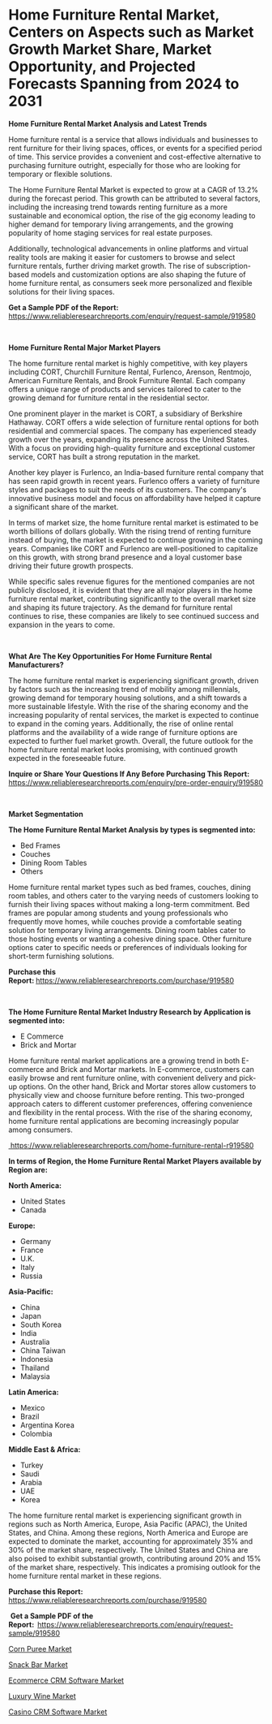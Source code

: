<p><h1>Home Furniture Rental Market, Centers on Aspects such as Market Growth Market Share, Market Opportunity, and Projected Forecasts Spanning from 2024 to 2031</h1></p><p><strong>Home Furniture Rental Market Analysis and Latest Trends</strong></p>
<p><p>Home furniture rental is a service that allows individuals and businesses to rent furniture for their living spaces, offices, or events for a specified period of time. This service provides a convenient and cost-effective alternative to purchasing furniture outright, especially for those who are looking for temporary or flexible solutions.</p><p>The Home Furniture Rental Market is expected to grow at a CAGR of 13.2% during the forecast period. This growth can be attributed to several factors, including the increasing trend towards renting furniture as a more sustainable and economical option, the rise of the gig economy leading to higher demand for temporary living arrangements, and the growing popularity of home staging services for real estate purposes.</p><p>Additionally, technological advancements in online platforms and virtual reality tools are making it easier for customers to browse and select furniture rentals, further driving market growth. The rise of subscription-based models and customization options are also shaping the future of home furniture rental, as consumers seek more personalized and flexible solutions for their living spaces.</p></p>
<p><strong>Get a Sample PDF of the Report:&nbsp;</strong> <a href="https://www.reliableresearchreports.com/enquiry/request-sample/919580">https://www.reliableresearchreports.com/enquiry/request-sample/919580</a></p>
<p>&nbsp;</p>
<p><strong>Home Furniture Rental Major Market Players</strong></p>
<p><p>The home furniture rental market is highly competitive, with key players including CORT, Churchill Furniture Rental, Furlenco, Arenson, Rentmojo, American Furniture Rentals, and Brook Furniture Rental. Each company offers a unique range of products and services tailored to cater to the growing demand for furniture rental in the residential sector.</p><p>One prominent player in the market is CORT, a subsidiary of Berkshire Hathaway. CORT offers a wide selection of furniture rental options for both residential and commercial spaces. The company has experienced steady growth over the years, expanding its presence across the United States. With a focus on providing high-quality furniture and exceptional customer service, CORT has built a strong reputation in the market.</p><p>Another key player is Furlenco, an India-based furniture rental company that has seen rapid growth in recent years. Furlenco offers a variety of furniture styles and packages to suit the needs of its customers. The company's innovative business model and focus on affordability have helped it capture a significant share of the market.</p><p>In terms of market size, the home furniture rental market is estimated to be worth billions of dollars globally. With the rising trend of renting furniture instead of buying, the market is expected to continue growing in the coming years. Companies like CORT and Furlenco are well-positioned to capitalize on this growth, with strong brand presence and a loyal customer base driving their future growth prospects.</p><p>While specific sales revenue figures for the mentioned companies are not publicly disclosed, it is evident that they are all major players in the home furniture rental market, contributing significantly to the overall market size and shaping its future trajectory. As the demand for furniture rental continues to rise, these companies are likely to see continued success and expansion in the years to come.</p></p>
<p>&nbsp;</p>
<p><strong>What Are The Key Opportunities For Home Furniture Rental Manufacturers?</strong></p>
<p><p>The home furniture rental market is experiencing significant growth, driven by factors such as the increasing trend of mobility among millennials, growing demand for temporary housing solutions, and a shift towards a more sustainable lifestyle. With the rise of the sharing economy and the increasing popularity of rental services, the market is expected to continue to expand in the coming years. Additionally, the rise of online rental platforms and the availability of a wide range of furniture options are expected to further fuel market growth. Overall, the future outlook for the home furniture rental market looks promising, with continued growth expected in the foreseeable future.</p></p>
<p><strong>Inquire or Share Your Questions If Any Before Purchasing This Report:</strong> <a href="https://www.reliableresearchreports.com/enquiry/pre-order-enquiry/919580">https://www.reliableresearchreports.com/enquiry/pre-order-enquiry/919580</a></p>
<p>&nbsp;</p>
<p><strong>Market Segmentation</strong></p>
<p><strong>The Home Furniture Rental Market Analysis by types is segmented into:</strong></p>
<p><ul><li>Bed Frames</li><li>Couches</li><li>Dining Room Tables</li><li>Others</li></ul></p>
<p><p>Home furniture rental market types such as bed frames, couches, dining room tables, and others cater to the varying needs of customers looking to furnish their living spaces without making a long-term commitment. Bed frames are popular among students and young professionals who frequently move homes, while couches provide a comfortable seating solution for temporary living arrangements. Dining room tables cater to those hosting events or wanting a cohesive dining space. Other furniture options cater to specific needs or preferences of individuals looking for short-term furnishing solutions.</p></p>
<p><strong>Purchase this Report:&nbsp;</strong><a href="https://www.reliableresearchreports.com/purchase/919580">https://www.reliableresearchreports.com/purchase/919580</a></p>
<p>&nbsp;</p>
<p><strong>The Home Furniture Rental Market Industry Research by Application is segmented into:</strong></p>
<p><ul><li>E Commerce</li><li>Brick and Mortar</li></ul></p>
<p><p>Home furniture rental market applications are a growing trend in both E-commerce and Brick and Mortar markets. In E-commerce, customers can easily browse and rent furniture online, with convenient delivery and pick-up options. On the other hand, Brick and Mortar stores allow customers to physically view and choose furniture before renting. This two-pronged approach caters to different customer preferences, offering convenience and flexibility in the rental process. With the rise of the sharing economy, home furniture rental applications are becoming increasingly popular among consumers.</p></p>
<p><a href="https://www.reliableresearchreports.com/home-furniture-rental-r919580">&nbsp;https://www.reliableresearchreports.com/home-furniture-rental-r919580</a></p>
<p><strong>In terms of Region, the Home Furniture Rental Market Players available by Region are:</strong></p>
<p>
    <p> <strong> North America: </strong>
        <ul>
            <li>United States</li>
            <li>Canada</li>
        </ul>
        </p> 
    <p> <strong> Europe: </strong>
        <ul>
            <li>Germany</li>
            <li>France</li>
            <li>U.K.</li>
            <li>Italy</li>
            <li>Russia</li>
        </ul>
        </p> 
    <p> <strong> Asia-Pacific: </strong>
        <ul>
            <li>China</li>
            <li>Japan</li>
            <li>South Korea</li>
            <li>India</li>
            <li>Australia</li>
            <li>China Taiwan</li>
            <li>Indonesia</li>
            <li>Thailand</li>
            <li>Malaysia</li>
        </ul>
        </p> 
    <p> <strong> Latin America: </strong>
        <ul>
            <li>Mexico</li>
            <li>Brazil</li>
            <li>Argentina Korea</li>
            <li>Colombia</li>
        </ul>
        </p> 
    <p> <strong> Middle East & Africa: </strong>
        <ul>
            <li>Turkey</li>
            <li>Saudi</li>
            <li>Arabia</li>
            <li>UAE</li>
            <li>Korea</li>
        </ul>
    </p>
    </p>
<p><p>The home furniture rental market is experiencing significant growth in regions such as North America, Europe, Asia Pacific (APAC), the United States, and China. Among these regions, North America and Europe are expected to dominate the market, accounting for approximately 35% and 30% of the market share, respectively. The United States and China are also poised to exhibit substantial growth, contributing around 20% and 15% of the market share, respectively. This indicates a promising outlook for the home furniture rental market in these regions.</p></p>
<p><strong>Purchase this Report: </strong><a href="https://www.reliableresearchreports.com/purchase/919580">https://www.reliableresearchreports.com/purchase/919580</a></p>
<p>&nbsp;<strong>Get a Sample PDF of the Report:&nbsp;&nbsp;</strong><a href="https://www.reliableresearchreports.com/enquiry/request-sample/919580">https://www.reliableresearchreports.com/enquiry/request-sample/919580</a></p>
<p><strong></strong></p>
<p><p><a href="https://medium.com/@enosstark/corn-puree-market-global-market-insights-and-sales-trends-2024-to-2031-b028966732e4">Corn Puree Market</a></p><p><a href="https://medium.com/@kimwalker1923/snack-bar-market-market-segmentation-geographical-regions-and-market-forcast-till-2031-2e7d3bf36327">Snack Bar Market</a></p><p><a href="https://github.com/gladysalidde/Market-Research-Report-List-2/blob/main/ecommerce-crm-software-market.md">Ecommerce CRM Software Market</a></p><p><a href="https://medium.com/@daleaams71/luxury-wine-market-market-segmentation-geographical-regions-and-market-forcast-till-2031-e590354ceb4d">Luxury Wine Market</a></p><p><a href="https://github.com/dimitrishawkinswaynenp91rgz/Market-Research-Report-List-3/blob/main/casino-crm-software-market.md">Casino CRM Software Market</a></p></p>